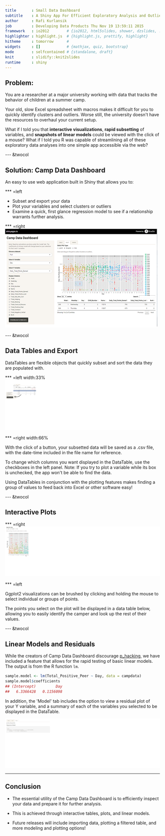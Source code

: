 ```yaml
---
title       : Small Data Dashboard
subtitle    : A Shiny App For Efficient Exploratory Analysis and Outlier Identification
author      : Rafi Kurlansik
job         : Developing Data Products Thu Nov 19 13:59:11 2015
framework   : io2012        # {io2012, html5slides, shower, dzslides, ...}
highlighter : highlight.js  # {highlight.js, prettify, highlight}
hitheme     : tomorrow      # 
widgets     : []            # {mathjax, quiz, bootstrap}
mode        : selfcontained # {standalone, draft}
knit        : slidify::knit2slides
runtime     : shiny
---
```


## Problem:

You are a researcher at a major university working with data that tracks the behavior of children at a summer camp.  

Your old, slow Excel spreadsheet with macros makes it difficult for you to quickly identify clusters and outliers.  Worse still, the university doesn't have the resources to overhaul your current setup.  

What if I told you that <b>interactive visualizations</b>, <b>rapid subsetting</b> of variables, and <b>snapshots of linear models</b> could be viewed with the click of a mouse?  What if I told you R was capable of streamlining all of these exploratory data analyses into one simple app accessible via the web?

--- &twocol 

## Solution:  Camp Data Dashboard

An easy to use web application built in Shiny that allows you to: 

*** =left

* Subset and export your data
* Plot your variables and select clusters or outliers
* Examine a quick, first glance regression model to see if a relationship warrants further analysis.

*** =right
![width](cdd_img.png)

--- &twocol

## Data Tables and Export

DataTables are flexible objects that quickly subset and sort the data they are populated with.

*** =left width:33%
![width](tbl_img.png)


*** =right width:66%

With the click of a button, your subsetted data will be saved as a .csv file, with the date-time included in the file name for reference.

To change which columns you want displayed in the DataTable, use the checkboxes in the left panel.  Note: If you try to plot a variable while its box is unchecked, the app won't be able to find the data.

Using DataTables in conjunction with the plotting features makes finding a group of values to feed back into Excel or other software easy!

--- &twocol 

## Interactive Plots

*** =right
![width](plot_img.png)

*** =left

Ggplot2 visualizations can be brushed by clicking and holding the mouse to select individual or groups of points.

The points you select on the plot will be displayed in a data table below, allowing you to easily identify the camper and look up the rest of their values.

--- &twocol

## Linear Models and Residuals


While the creators of Camp Data Dashboard discourage [p_hacking](https://en.wikipedia.org/wiki/Data_dredging), we have included a feature that allows for the rapid testing of basic linear models.  The output is from the R function `lm`.  




```r
sample.model <- lm(Total_Positive_Peer ~ Day, data = campdata)
sample.model$coefficients
## (Intercept)         Day 
##   6.3366428   0.1156098
```

In addition, the 'Model' tab includes the option to view a residual plot of your Y variable, and a summary of each of the variables you selected to be displayed in the DataTable.

![width](resid_img.png)

---

## Conclusion

* The essential utility of the Camp Data Dashboard is to efficiently inspect your data and prepare it for further analysis.

* This is achieved through interactive tables, plots, and linear models.

* Future releases will include importing data, plotting a filtered table, and more modeling and plotting options!
